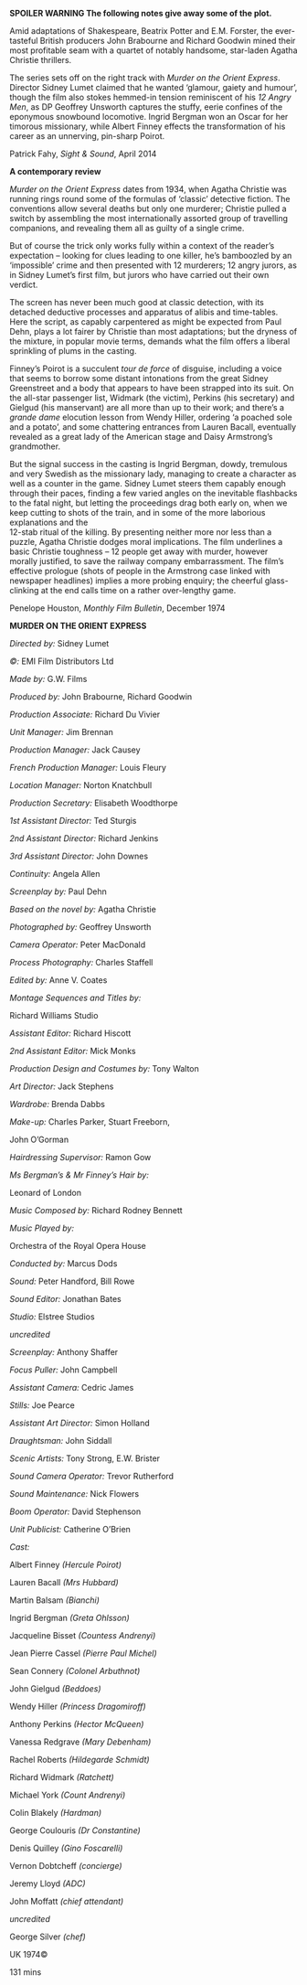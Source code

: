 

**SPOILER WARNING  The following notes give away some of the plot.**

Amid adaptations of Shakespeare, Beatrix Potter and E.M. Forster, the ever-tasteful British producers John Brabourne and Richard Goodwin mined their most profitable seam with a quartet of notably handsome, star-laden Agatha Christie thrillers.

The series sets off on the right track with _Murder on the Orient Express_. Director Sidney Lumet claimed that he wanted ‘glamour, gaiety and humour’, though the film also stokes hemmed-in tension reminiscent of his _12 Angry_ _Men_, as DP Geoffrey Unsworth captures the stuffy, eerie confines of the eponymous snowbound locomotive. Ingrid Bergman won an Oscar for her timorous missionary, while Albert Finney effects the transformation of his career as an unnerving, pin-sharp Poirot.

Patrick Fahy, _Sight & Sound_, April 2014

**A contemporary review**

_Murder on the Orient Express_ dates from 1934, when Agatha Christie was running rings round some of the formulas of ‘classic’ detective fiction. The conventions allow several deaths but only one murderer; Christie pulled a switch by assembling the most internationally assorted group of travelling companions, and revealing them all as guilty of a single crime.

But of course the trick only works fully within a context of the reader’s expectation – looking for clues leading to one killer, he’s bamboozled by an ‘impossible’ crime and then presented with 12 murderers; 12 angry jurors, as in Sidney Lumet’s first film, but jurors who have carried out their own verdict.

The screen has never been much good at classic detection, with its detached deductive processes and apparatus of alibis and time-tables. Here the script, as capably carpentered as might be expected from Paul Dehn, plays a lot fairer by Christie than most adaptations; but the dryness of the mixture, in popular movie terms, demands what the film offers a liberal sprinkling of plums in the casting.

Finney’s Poirot is a succulent _tour de force_ of disguise, including a voice that seems to borrow some distant intonations from the great Sidney Greenstreet and a body that appears to have been strapped into its suit. On the all-star passenger list, Widmark (the victim), Perkins (his secretary) and Gielgud (his manservant) are all more than up to their work; and there’s a _grande dame_ elocution lesson from Wendy Hiller, ordering ‘a poached sole and a potato’, and some chattering entrances from Lauren Bacall, eventually revealed as a great lady of the American stage and Daisy Armstrong’s grandmother.

But the signal success in the casting is Ingrid Bergman, dowdy, tremulous and very Swedish as the missionary lady, managing to create a character as well as a counter in the game. Sidney Lumet steers them capably enough through their paces, finding a few varied angles on the inevitable flashbacks to the fatal night, but letting the proceedings drag both early on, when we keep cutting to shots of the train, and in some of the more laborious explanations and the  
12-stab ritual of the killing. By presenting neither more nor less than a puzzle, Agatha Christie dodges moral implications. The film underlines a basic Christie toughness – 12 people get away with murder, however morally justified, to save the railway company embarrassment. The film’s effective prologue (shots of people in the Armstrong case linked with newspaper headlines) implies a more probing enquiry; the cheerful glass-clinking at the end calls time on a rather over-lengthy game.

Penelope Houston, _Monthly Film Bulletin_, December 1974


**MURDER ON THE ORIENT EXPRESS**

_Directed by:_ Sidney Lumet

_©:_ EMI Film Distributors Ltd

_Made by:_ G.W. Films

_Produced by:_ John Brabourne, Richard Goodwin

_Production Associate:_ Richard Du Vivier

_Unit Manager:_ Jim Brennan

_Production Manager:_ Jack Causey

_French Production Manager:_ Louis Fleury

_Location Manager:_ Norton Knatchbull

_Production Secretary:_ Elisabeth Woodthorpe

_1st Assistant Director:_ Ted Sturgis

_2nd Assistant Director:_ Richard Jenkins

_3rd Assistant Director:_ John Downes

_Continuity:_ Angela Allen

_Screenplay by:_ Paul Dehn

_Based on the novel by:_ Agatha Christie

_Photographed by:_ Geoffrey Unsworth

_Camera Operator:_ Peter MacDonald

_Process Photography:_ Charles Staffell

_Edited by:_ Anne V. Coates

_Montage Sequences and Titles by:_

Richard Williams Studio

_Assistant Editor:_ Richard Hiscott

_2nd Assistant Editor:_ Mick Monks

_Production Design and Costumes by:_ Tony Walton

_Art Director:_ Jack Stephens

_Wardrobe:_ Brenda Dabbs

_Make-up:_ Charles Parker, Stuart Freeborn,

John O’Gorman

_Hairdressing Supervisor:_ Ramon Gow

_Ms Bergman’s & Mr Finney’s Hair by:_

Leonard of London

_Music Composed by:_ Richard Rodney Bennett

_Music Played by:_

Orchestra of the Royal Opera House

_Conducted by:_ Marcus Dods

_Sound:_ Peter Handford, Bill Rowe

_Sound Editor:_ Jonathan Bates

_Studio:_ Elstree Studios

_uncredited_

_Screenplay:_ Anthony Shaffer

_Focus Puller:_ John Campbell

_Assistant Camera:_ Cedric James

_Stills:_ Joe Pearce

_Assistant Art Director:_ Simon Holland

_Draughtsman:_ John Siddall

_Scenic Artists:_ Tony Strong, E.W. Brister

_Sound Camera Operator:_ Trevor Rutherford

_Sound Maintenance:_ Nick Flowers

_Boom Operator:_ David Stephenson

_Unit Publicist:_ Catherine O’Brien

_Cast:_

Albert Finney _(Hercule Poirot)_

Lauren Bacall _(Mrs Hubbard)_

Martin Balsam _(Bianchi)_

Ingrid Bergman _(Greta Ohlsson)_

Jacqueline Bisset _(Countess Andrenyi)_

Jean Pierre Cassel _(Pierre Paul Michel)_

Sean Connery _(Colonel Arbuthnot)_

John Gielgud _(Beddoes)_

Wendy Hiller _(Princess Dragomiroff)_

Anthony Perkins _(Hector McQueen)_

Vanessa Redgrave _(Mary Debenham)_

Rachel Roberts _(Hildegarde Schmidt)_

Richard Widmark _(Ratchett)_

Michael York _(Count Andrenyi)_

Colin Blakely _(Hardman)_

George Coulouris _(Dr Constantine)_

Denis Quilley _(Gino Foscarelli)_

Vernon Dobtcheff _(concierge)_

Jeremy Lloyd _(ADC)_

John Moffatt _(chief attendant)_

_uncredited_

George Silver _(chef)_

UK 1974©

131 mins
<!--stackedit_data:
eyJoaXN0b3J5IjpbNDk3NzAyNTcwXX0=
-->